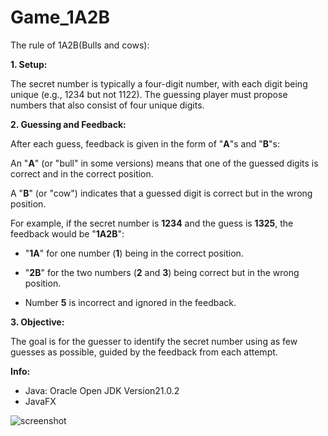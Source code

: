 # Game_1A2B

The rule of 1A2B(Bulls and cows):

**1. Setup:**

The secret number is typically a four-digit number, with each digit being unique (e.g., 1234 but not 1122).
The guessing player must propose numbers that also consist of four unique digits.

**2. Guessing and Feedback:**

After each guess, feedback is given in the form of "**A**"s and "**B**"s:

An "**A**" (or "bull" in some versions) means that one of the guessed digits is correct and in the correct position.

A "**B**" (or "cow") indicates that a guessed digit is correct but in the wrong position.

For example, if the secret number is **1234** and the guess is **1325**, the feedback would be "**1A2B**":

- "**1A**" for one number (**1**) being in the correct position.

- "**2B**" for the two numbers (**2** and **3**) being correct but in the wrong position.

- Number **5** is incorrect and ignored in the feedback.

**3.  Objective:**

The goal is for the guesser to identify the secret number using as few guesses as possible, guided by the feedback from each attempt.


**Info:**
- Java: Oracle Open JDK Version21.0.2
- JavaFX


![screenshot](https://github.com/ruolan89/Game_1A2B/assets/144265962/2bbebf69-4be0-4c96-935e-0d666c878c6d)

